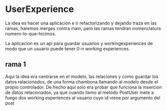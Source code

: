 # UserExperience

La idea es hacer una aplicación e ir refactorizando y dejando traza en las ramas, haremos merges contra main, pero las ramas tendran nomenclatura numero-lo-que-hicimos.

La aplicacion es un api para guardar usuarios y workingexperiences de modo que un usuario puede tener 0-n working experiences.

## rama 1
Aqui la idea era centrarse en el modelo, las relaciones y como guardar los datos relacionados, de una forma chambona llamando al modelo desde el propio controlador.
De hecho aqui solo era probar que funciona la insercion de datos relacionados, ya que cuando llamo al metodo PostUser mete a fuego dos working experiences al usuario cuyo id viene por argumento del post